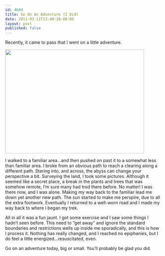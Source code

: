 ```yaml
---
id: 4604
title: Go On An Adventure (I Did)
date: 2011-03-11T13:49:28-08:00
layout: post
published: false
---
```


Recently, it came to pass that I went on a little adventure.

<!--more-->

<a rel="attachment wp-att-4602" href="http://blog.nebyoolae.com/?attachment_id=4602"><img data-attachment-id="4602" data-permalink="https://blog.nebyoolae.com/?attachment_id=4602" data-orig-file="https://blog.nebyoolae.com/wp-content/uploads/2011/03/valley_plantlife1.jpg" data-orig-size="1600,1195" data-comments-opened="1" data-image-meta="{&quot;aperture&quot;:&quot;2.8&quot;,&quot;credit&quot;:&quot;&quot;,&quot;camera&quot;:&quot;iPhone 4&quot;,&quot;caption&quot;:&quot;&quot;,&quot;created_timestamp&quot;:&quot;1299844781&quot;,&quot;copyright&quot;:&quot;&quot;,&quot;focal_length&quot;:&quot;3.85&quot;,&quot;iso&quot;:&quot;80&quot;,&quot;shutter_speed&quot;:&quot;0.0014245014245&quot;,&quot;title&quot;:&quot;&quot;}" data-image-title="valley_plantlife" data-image-description="" data-image-caption="" data-medium-file="https://blog.nebyoolae.com/wp-content/uploads/2011/03/valley_plantlife1-640x478.jpg" data-large-file="https://blog.nebyoolae.com/wp-content/uploads/2011/03/valley_plantlife1-800x597.jpg" loading="lazy" class="alignnone size-medium wp-image-4602" title="valley_plantlife" src="http://blog.nebyoolae.com/wp-content/uploads/2011/03/valley_plantlife1-640x478.jpg" alt="" width="448" height="335" srcset="https://blog.nebyoolae.com/wp-content/uploads/2011/03/valley_plantlife1-640x478.jpg 640w, https://blog.nebyoolae.com/wp-content/uploads/2011/03/valley_plantlife1-800x597.jpg 800w, https://blog.nebyoolae.com/wp-content/uploads/2011/03/valley_plantlife1.jpg 1600w" sizes="(max-width: 448px) 100vw, 448px" /></a>

I walked to a familiar area&#8230;and then pushed on past it to a somewhat less than familiar area. I broke from an obvious path to reach a clearing along a different path. Staring into, and across, the abyss can change your perspective a bit. Surveying the land, I took some pictures. Although it seemed like a secret place, a break in the plants and trees that was somehow remote, I&#8217;m sure many had trod there before. No matter! I was there now, and I was alone. Making my way back to the familiar lead me down yet another new path. The sun started to make me perspire, due to all the extra footwork. Eventually I returned to a well-worn road and I made my way back to where I began my trek.

All in all it was a fun jaunt. I got some exercise and I saw some things I hadn&#8217;t seen before. This need to &#8220;get away&#8221; and ignore the standard boundaries and restrictions wells up inside me sporadically, and this is how I process it. Nothing has really changed, and I reached no epiphanies, but I do feel a little energized&#8230;resuscitated, even.

Go on an adventure today, big or small. You&#8217;ll probably be glad you did.
